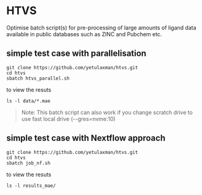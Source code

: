 # HTVS 
Optimise batch script(s) for pre-processing of large amounts of ligand data available in public databases such as ZINC and Pubchem etc.

## simple test case with parallelisation


```
git clone https://github.com/yetulaxman/htvs.git
cd htvs
sbatch htvs_parallel.sh

```

to view the resuts

```
ls -l data/*.mae
```
> Note: This batch script can also  work if you change scratch drive to use fast local drive (--gres=nvme:10)
## simple test case with  Nextflow approach


```
git clone https://github.com/yetulaxman/htvs.git
cd htvs
sbatch job_nf.sh 
```

to view the resuts

```
ls -l results_mae/
```
